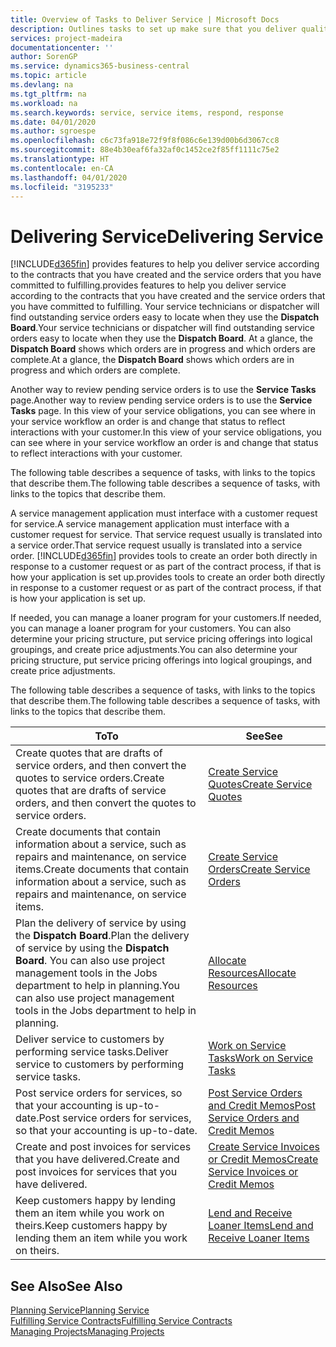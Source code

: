 ```yaml
---
title: Overview of Tasks to Deliver Service | Microsoft Docs
description: Outlines tasks to set up make sure that you deliver quality service and live up to agreements with customers.
services: project-madeira
documentationcenter: ''
author: SorenGP
ms.service: dynamics365-business-central
ms.topic: article
ms.devlang: na
ms.tgt_pltfrm: na
ms.workload: na
ms.search.keywords: service, service items, respond, response
ms.date: 04/01/2020
ms.author: sgroespe
ms.openlocfilehash: c6c73fa918e72f9f8f086c6e139d00b6d3067cc8
ms.sourcegitcommit: 88e4b30eaf6fa32af0c1452ce2f85ff1111c75e2
ms.translationtype: HT
ms.contentlocale: en-CA
ms.lasthandoff: 04/01/2020
ms.locfileid: "3195233"
---
```

# <a name="delivering-service"></a><span data-ttu-id="3d48c-103">Delivering Service</span><span class="sxs-lookup"><span data-stu-id="3d48c-103">Delivering Service</span></span>
[!INCLUDE[d365fin](includes/d365fin_md.md)] <span data-ttu-id="3d48c-104">provides features to help you deliver service according to the contracts that you have created and the service orders that you have committed to fulfilling.</span><span class="sxs-lookup"><span data-stu-id="3d48c-104">provides features to help you deliver service according to the contracts that you have created and the service orders that you have committed to fulfilling.</span></span> <span data-ttu-id="3d48c-105">Your service technicians or dispatcher will find outstanding service orders easy to locate when they use the **Dispatch Board**.</span><span class="sxs-lookup"><span data-stu-id="3d48c-105">Your service technicians or dispatcher will find outstanding service orders easy to locate when they use the **Dispatch Board**.</span></span> <span data-ttu-id="3d48c-106">At a glance, the **Dispatch Board** shows which orders are in progress and which orders are complete.</span><span class="sxs-lookup"><span data-stu-id="3d48c-106">At a glance, the **Dispatch Board** shows which orders are in progress and which orders are complete.</span></span>  
  
<span data-ttu-id="3d48c-107">Another way to review pending service orders is to use the **Service Tasks** page.</span><span class="sxs-lookup"><span data-stu-id="3d48c-107">Another way to review pending service orders is to use the **Service Tasks** page.</span></span> <span data-ttu-id="3d48c-108">In this view of your service obligations, you can see where in your service workflow an order is and change that status to reflect interactions with your customer.</span><span class="sxs-lookup"><span data-stu-id="3d48c-108">In this view of your service obligations, you can see where in your service workflow an order is and change that status to reflect interactions with your customer.</span></span>  
  
<span data-ttu-id="3d48c-109">The following table describes a sequence of tasks, with links to the topics that describe them.</span><span class="sxs-lookup"><span data-stu-id="3d48c-109">The following table describes a sequence of tasks, with links to the topics that describe them.</span></span>   

<span data-ttu-id="3d48c-110">A service management application must interface with a customer request for service.</span><span class="sxs-lookup"><span data-stu-id="3d48c-110">A service management application must interface with a customer request for service.</span></span> <span data-ttu-id="3d48c-111">That service request usually is translated into a service order.</span><span class="sxs-lookup"><span data-stu-id="3d48c-111">That service request usually is translated into a service order.</span></span> [!INCLUDE[d365fin](includes/d365fin_md.md)] <span data-ttu-id="3d48c-112">provides tools to create an order both directly in response to a customer request or as part of the contract process, if that is how your application is set up.</span><span class="sxs-lookup"><span data-stu-id="3d48c-112">provides tools to create an order both directly in response to a customer request or as part of the contract process, if that is how your application is set up.</span></span>  
  
<span data-ttu-id="3d48c-113">If needed, you can manage a loaner program for your customers.</span><span class="sxs-lookup"><span data-stu-id="3d48c-113">If needed, you can manage a loaner program for your customers.</span></span> <span data-ttu-id="3d48c-114">You can also determine your pricing structure, put service pricing offerings into logical groupings, and create price adjustments.</span><span class="sxs-lookup"><span data-stu-id="3d48c-114">You can also determine your pricing structure, put service pricing offerings into logical groupings, and create price adjustments.</span></span>  
  
<span data-ttu-id="3d48c-115">The following table describes a sequence of tasks, with links to the topics that describe them.</span><span class="sxs-lookup"><span data-stu-id="3d48c-115">The following table describes a sequence of tasks, with links to the topics that describe them.</span></span>   
  
|<span data-ttu-id="3d48c-116">**To**</span><span class="sxs-lookup"><span data-stu-id="3d48c-116">**To**</span></span>|<span data-ttu-id="3d48c-117">**See**</span><span class="sxs-lookup"><span data-stu-id="3d48c-117">**See**</span></span>|  
|------------|-------------|  
|<span data-ttu-id="3d48c-118">Create quotes that are drafts of service orders, and then convert the quotes to service orders.</span><span class="sxs-lookup"><span data-stu-id="3d48c-118">Create quotes that are drafts of service orders, and then convert the quotes to service orders.</span></span>|[<span data-ttu-id="3d48c-119">Create Service Quotes</span><span class="sxs-lookup"><span data-stu-id="3d48c-119">Create Service Quotes</span></span>](service-how-to-create-service-quotes.md)|
|<span data-ttu-id="3d48c-120">Create documents that contain information about a service, such as repairs and maintenance, on service items.</span><span class="sxs-lookup"><span data-stu-id="3d48c-120">Create documents that contain information about a service, such as repairs and maintenance, on service items.</span></span>|[<span data-ttu-id="3d48c-121">Create Service Orders</span><span class="sxs-lookup"><span data-stu-id="3d48c-121">Create Service Orders</span></span>](service-how-to-create-service-orders.md)|
|<span data-ttu-id="3d48c-122">Plan the delivery of service by using the **Dispatch Board**.</span><span class="sxs-lookup"><span data-stu-id="3d48c-122">Plan the delivery of service by using the **Dispatch Board**.</span></span> <span data-ttu-id="3d48c-123">You can also use project management tools in the Jobs department to help in planning.</span><span class="sxs-lookup"><span data-stu-id="3d48c-123">You can also use project management tools in the Jobs department to help in planning.</span></span>|[<span data-ttu-id="3d48c-124">Allocate Resources</span><span class="sxs-lookup"><span data-stu-id="3d48c-124">Allocate Resources</span></span>](service-how-to-allocate-resources.md)|  
|<span data-ttu-id="3d48c-125">Deliver service to customers by performing service tasks.</span><span class="sxs-lookup"><span data-stu-id="3d48c-125">Deliver service to customers by performing service tasks.</span></span>|[<span data-ttu-id="3d48c-126">Work on Service Tasks</span><span class="sxs-lookup"><span data-stu-id="3d48c-126">Work on Service Tasks</span></span>](service-how-to-work-on-service-tasks.md)|  
|<span data-ttu-id="3d48c-127">Post service orders for services, so that your accounting is up-to-date.</span><span class="sxs-lookup"><span data-stu-id="3d48c-127">Post service orders for services, so that your accounting is up-to-date.</span></span>|[<span data-ttu-id="3d48c-128">Post Service Orders and Credit Memos</span><span class="sxs-lookup"><span data-stu-id="3d48c-128">Post Service Orders and Credit Memos</span></span>](service-how-to-post-service-orders.md)|  
|<span data-ttu-id="3d48c-129">Create and post invoices for services that you have delivered.</span><span class="sxs-lookup"><span data-stu-id="3d48c-129">Create and post invoices for services that you have delivered.</span></span>|[<span data-ttu-id="3d48c-130">Create Service Invoices or Credit Memos</span><span class="sxs-lookup"><span data-stu-id="3d48c-130">Create Service Invoices or Credit Memos</span></span>](service-how-create-invoices.md)|  
|<span data-ttu-id="3d48c-131">Keep customers happy by lending them an item while you work on theirs.</span><span class="sxs-lookup"><span data-stu-id="3d48c-131">Keep customers happy by lending them an item while you work on theirs.</span></span>| [<span data-ttu-id="3d48c-132">Lend and Receive Loaner Items</span><span class="sxs-lookup"><span data-stu-id="3d48c-132">Lend and Receive Loaner Items</span></span>](service-how-to-lend-receive-loaners.md)|
  
## <a name="see-also"></a><span data-ttu-id="3d48c-133">See Also</span><span class="sxs-lookup"><span data-stu-id="3d48c-133">See Also</span></span>  
[<span data-ttu-id="3d48c-134">Planning Service</span><span class="sxs-lookup"><span data-stu-id="3d48c-134">Planning Service</span></span>](service-plan-service.md)  
[<span data-ttu-id="3d48c-135">Fulfilling Service Contracts</span><span class="sxs-lookup"><span data-stu-id="3d48c-135">Fulfilling Service Contracts</span></span>](service-fulfill-service-contracts.md)  
[<span data-ttu-id="3d48c-136">Managing Projects</span><span class="sxs-lookup"><span data-stu-id="3d48c-136">Managing Projects</span></span>](projects-manage-projects.md)  
